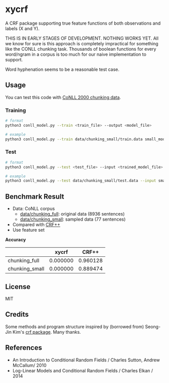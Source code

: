 # xycrf
A CRF package supporting true feature functions of both observations and labels (X and Y).

THIS IS IN EARLY STAGES OF DEVELOPMENT. NOTHING WORKS YET. All we know for sure is this
approach is completely impractical for something like the CONLL chunking task. Thousands
of boolean functions for every word/ngram in a corpus is too much for our naive implementation
to support.

Word hyphenation seems to be a reasonable test case.

## Usage
 
You can test this code with [CoNLL 2000 chunking data](https://www.clips.uantwerpen.be/conll2000/chunking/).

### Training

```sh
# format
python3 conll_model.py --train <train_file> --output <model_file>

# example
python3 conll_model.py --train data/chunking_small/train.data small_model.json
```

### Test

```sh
# format
python3 conll_model.py --test <test_file> --input <trained_model_file>

# example
python3 conll_model.py --test data/chunking_small/test.data --input small_model.json
```

## Benchmark Result

- Data: CoNLL corpus
    - [data/chunking_full](https://github.com/dvdrndlph/xycrf/data/chunking_full): original data (8936 sentences)
    - [data/chunking_small](https://github.com/dvdrndlph/xycrf/data/chunking_small): sampled data (77 sentences)
- Compared with [CRF++](http://taku910.github.io/crfpp/)
- Use feature set

**Accuracy**

|                | xycrf    |  CRF++   |
|--------------- |----------| -------- |
| chunking_full  | 0.000000 | 0.960128 |
| chunking_small | 0.000000 | 0.889474 |

## License
MIT

## Credits
Some methods and program structure inspired by (borrowed from) Seong-Jin Kim's [crf package](https://github.com/lancifollia/crf).
Many thanks.

## References
- An Introduction to Conditional Random Fields / Charles Sutton, Andrew McCallum/ 2010
- Log-Linear Models and Conditional Random Fields / Charles Elkan / 2014
